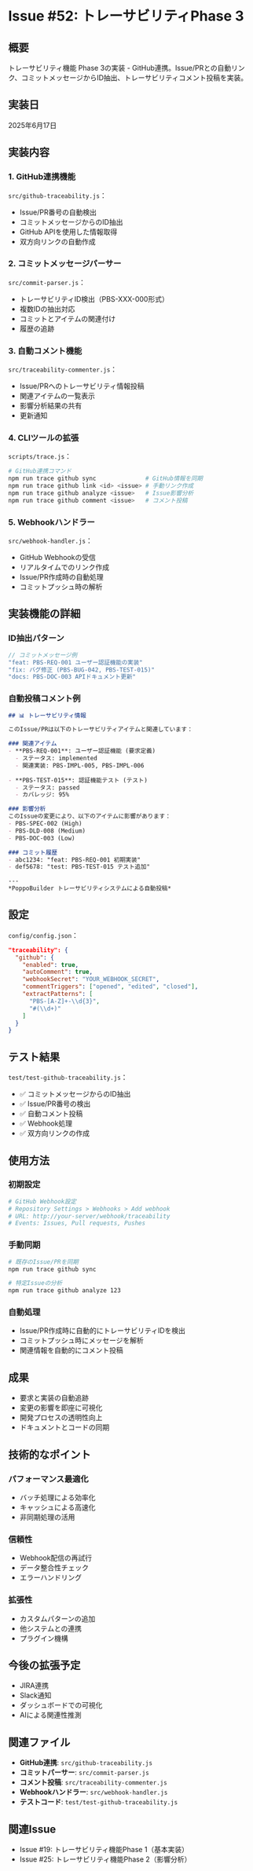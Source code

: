 # Issue #52: トレーサビリティPhase 3

## 概要
トレーサビリティ機能 Phase 3の実装 - GitHub連携。Issue/PRとの自動リンク、コミットメッセージからID抽出、トレーサビリティコメント投稿を実装。

## 実装日
2025年6月17日

## 実装内容

### 1. GitHub連携機能
`src/github-traceability.js`：
- Issue/PR番号の自動検出
- コミットメッセージからのID抽出
- GitHub APIを使用した情報取得
- 双方向リンクの自動作成

### 2. コミットメッセージパーサー
`src/commit-parser.js`：
- トレーサビリティID検出（PBS-XXX-000形式）
- 複数IDの抽出対応
- コミットとアイテムの関連付け
- 履歴の追跡

### 3. 自動コメント機能
`src/traceability-commenter.js`：
- Issue/PRへのトレーサビリティ情報投稿
- 関連アイテムの一覧表示
- 影響分析結果の共有
- 更新通知

### 4. CLIツールの拡張
`scripts/trace.js`：
```bash
# GitHub連携コマンド
npm run trace github sync              # GitHub情報を同期
npm run trace github link <id> <issue> # 手動リンク作成
npm run trace github analyze <issue>   # Issue影響分析
npm run trace github comment <issue>   # コメント投稿
```

### 5. Webhookハンドラー
`src/webhook-handler.js`：
- GitHub Webhookの受信
- リアルタイムでのリンク作成
- Issue/PR作成時の自動処理
- コミットプッシュ時の解析

## 実装機能の詳細

### ID抽出パターン
```javascript
// コミットメッセージ例
"feat: PBS-REQ-001 ユーザー認証機能の実装"
"fix: バグ修正 (PBS-BUG-042, PBS-TEST-015)"
"docs: PBS-DOC-003 APIドキュメント更新"
```

### 自動投稿コメント例
```markdown
## 📊 トレーサビリティ情報

このIssue/PRは以下のトレーサビリティアイテムと関連しています：

### 関連アイテム
- **PBS-REQ-001**: ユーザー認証機能 (要求定義)
  - ステータス: implemented
  - 関連実装: PBS-IMPL-005, PBS-IMPL-006
  
- **PBS-TEST-015**: 認証機能テスト (テスト)
  - ステータス: passed
  - カバレッジ: 95%

### 影響分析
このIssueの変更により、以下のアイテムに影響があります：
- PBS-SPEC-002 (High)
- PBS-DLD-008 (Medium)
- PBS-DOC-003 (Low)

### コミット履歴
- abc1234: "feat: PBS-REQ-001 初期実装"
- def5678: "test: PBS-TEST-015 テスト追加"

---
*PoppoBuilder トレーサビリティシステムによる自動投稿*
```

## 設定
`config/config.json`：
```json
"traceability": {
  "github": {
    "enabled": true,
    "autoComment": true,
    "webhookSecret": "YOUR_WEBHOOK_SECRET",
    "commentTriggers": ["opened", "edited", "closed"],
    "extractPatterns": [
      "PBS-[A-Z]+-\\d{3}",
      "#(\\d+)"
    ]
  }
}
```

## テスト結果
`test/test-github-traceability.js`：
- ✅ コミットメッセージからのID抽出
- ✅ Issue/PR番号の検出
- ✅ 自動コメント投稿
- ✅ Webhook処理
- ✅ 双方向リンクの作成

## 使用方法

### 初期設定
```bash
# GitHub Webhook設定
# Repository Settings > Webhooks > Add webhook
# URL: http://your-server/webhook/traceability
# Events: Issues, Pull requests, Pushes
```

### 手動同期
```bash
# 既存のIssue/PRを同期
npm run trace github sync

# 特定Issueの分析
npm run trace github analyze 123
```

### 自動処理
- Issue/PR作成時に自動的にトレーサビリティIDを検出
- コミットプッシュ時にメッセージを解析
- 関連情報を自動的にコメント投稿

## 成果
- 要求と実装の自動追跡
- 変更の影響を即座に可視化
- 開発プロセスの透明性向上
- ドキュメントとコードの同期

## 技術的なポイント

### パフォーマンス最適化
- バッチ処理による効率化
- キャッシュによる高速化
- 非同期処理の活用

### 信頼性
- Webhook配信の再試行
- データ整合性チェック
- エラーハンドリング

### 拡張性
- カスタムパターンの追加
- 他システムとの連携
- プラグイン機構

## 今後の拡張予定
- JIRA連携
- Slack通知
- ダッシュボードでの可視化
- AIによる関連性推測

## 関連ファイル
- **GitHub連携**: `src/github-traceability.js`
- **コミットパーサー**: `src/commit-parser.js`
- **コメント投稿**: `src/traceability-commenter.js`
- **Webhookハンドラー**: `src/webhook-handler.js`
- **テストコード**: `test/test-github-traceability.js`

## 関連Issue
- Issue #19: トレーサビリティ機能Phase 1（基本実装）
- Issue #25: トレーサビリティ機能Phase 2（影響分析）